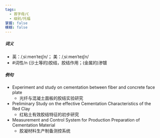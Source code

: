 ```yaml
---
tags:
  - 首字母/C
  - 级别/托福
掌握: false
模糊: false
---
```

##### 词义
- 英：/ˌsiːmenˈteɪʃn/； 美：/ˌsiːmenˈteɪʃn/
- #词性/n  (沙土等的)胶结，胶结作用；(金属的)渗镀
##### 例句
- Experiment and study on cementation between fiber and concrete face plate
	- 光纤与混凝土面板的胶结实验研究
- Preliminary Study on the effective Cementation Characteristics of the Red Clay
	- 红粘土有效胶结特征的初步研究
- Measurement and Control System for Production Preparation of Cementation Material
	- 胶凝材料生产制备测控系统
